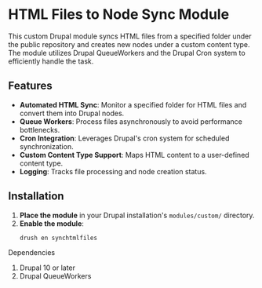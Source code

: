 # HTML Files to Node Sync Module

This custom Drupal module syncs HTML files from a specified folder under the public repository and creates new nodes under a custom content type. The module utilizes Drupal QueueWorkers and the Drupal Cron system to efficiently handle the task.

## Features

- **Automated HTML Sync**: Monitor a specified folder for HTML files and convert them into Drupal nodes.
- **Queue Workers**: Process files asynchronously to avoid performance bottlenecks.
- **Cron Integration**: Leverages Drupal's cron system for scheduled synchronization.
- **Custom Content Type Support**: Maps HTML content to a user-defined content type.
- **Logging**: Tracks file processing and node creation status.

## Installation

1. **Place the module** in your Drupal installation's `modules/custom/` directory.
2. **Enable the module**:
   ```bash
   drush en synchtmlfiles

Dependencies

1. Drupal 10 or later
2. Drupal QueueWorkers
